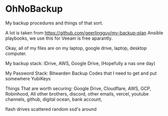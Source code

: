 # OhNoBackup
My backup procedures and things of that sort. 



A lot is taken from https://github.com/geerlingguy/my-backup-plan
Ansible playbooks, we use this for 
Veeam is free aparantly. 

Okay, all of my files are on my laptop, google drive, laptop, desktop computer. 

My backup stack: 
IDrive,
AWS,
Google Drive,
(Hopefully a nas one day)

My Password Stack:
Bitwarden
Backup Codes that I need to get and put somewhere
YubiKeys

Things That are worth securing:
Google Drive,
Cloudflare,
AWS,
GCP,
Robinhood,
All other brothers,
discord,
other emails,
vercel,
youtube channels, 
github,
digital ocean,
bank account,


flash drives scattered
random ssd's around